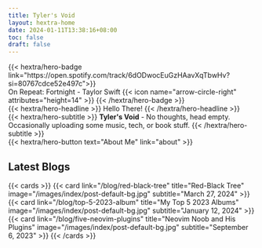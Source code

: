 ```yaml
---
title: Tyler's Void
layout: hextra-home
date: 2024-01-11T13:38:16+08:00
toc: false
draft: false
---
```


<div class="hx-mb-6">
{{< hextra/hero-badge link="https://open.spotify.com/track/6dODwocEuGzHAavXqTbwHv?si=80767cdce52e497c">}}
  <div class="hx-w-2 hx-h-2 hx-rounded-full hx-bg-primary-400"></div>
  On Repeat: Fortnight - Taylor Swift
  {{< icon name="arrow-circle-right" attributes="height=14" >}}
{{< /hextra/hero-badge >}}
</div>


<div class="hx-mb-6">
{{< hextra/hero-headline >}}
    Hello There!
{{< /hextra/hero-headline >}}
</div>

<div class="hx-mb-6">
{{< hextra/hero-subtitle >}}
  <b>Tyler's Void</b> - No thoughts, head empty.&nbsp;<br class="sm:block hidden" />
  Occasionally uploading some music, tech, or book stuff.
  {{< /hextra/hero-subtitle >}}
</div>

<div class="hx-mb-6">
{{< hextra/hero-button text="About Me" link="about" >}}
</div>

<div class="hx-mb-6">

## Latest Blogs

{{< cards >}}
    {{< card link="/blog/red-black-tree" title="Red-Black Tree" image="/images/index/post-default-bg.jpg" subtitle="March 27, 2024" >}}
    {{< card link="/blog/top-5-2023-album" title="My Top 5 2023 Albums" image="/images/index/post-default-bg.jpg" subtitle="January 12, 2024" >}}
    {{< card link="/blog/five-neovim-plugins" title="Neovim Noob and His Plugins" image="/images/index/post-default-bg.jpg" subtitle="September 6, 2023" >}}
{{< /cards >}}
</div>

<div class="hx-mb-6">

<!-- ## Latest on Swiftology -->
<!---->
<!-- {{< callout type="info" >}} -->
<!--   Coming soon! -->
<!-- {{< /callout >}} -->
<!---->
</div>

